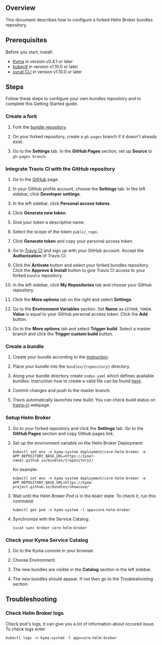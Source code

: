 ## Overview

This document describes how to configure a forked Helm Broker bundles repository.

## Prerequisites

Before you start, install:

* [Kyma](https://kyma-project.io/docs/latest/root/kyma#getting-started-getting-started) in version v0.4.1 or later
* [kubectl](https://kubernetes.io/docs/tasks/tools/install-kubectl/) in version v1.10.0 or later
* [svcat CLI](https://svc-cat.io/docs/cli/) in version v1.10.0 or later

## Steps

Follow these steps to configure your own bundles repository and to complete this Getting Started guide.

### Create a fork

1. Fork the [bundle repository](https://github.com/kyma-project/bundles).

2. On your forked repository, create a `gh-pages` branch if it doesn't already exist.

3. Go to the **Settings** tab. In the **GitHub Pages** section, set up **Source** to `gh-pages branch`.

### Integrate Travis CI with the GitHub repository

1. Go to the [GitHub](https://github.com) page.

2. In your GitHub profile account, choose the **Settings** tab. In the left sidebar, click **Developer settings**.

3. In the left sidebar, click **Personal access tokens**.

4. Click **Generate new token**.

5. Give your token a descriptive name.

6. Select the scope of the token `public_repo`.

7. Click **Generate token** and copy your personal access token.

8. Go to [Travis CI](https://travis-ci.com/) and sign up with your GitHub account. Accept the **Authorization** of Travis CI.

9. Click the **Activate** button and select your forked bundles repository. Click the **Approve & Install** button to give Travis CI access to your forked `bundle` repository.

10. In the left sidebar, click **My Repositories** tab and choose your GitHub repository.

11. Click the **More options** tab on the right and select **Settings**.

12. Go to the **Environment Variables** section. Set **Name** as `GITHUB_TOKEN`. **Value** is equal to your GitHub personal access token. Click the **Add** button.

13. Go to the **More options** tab and select **Trigger build**. Select a master branch and click the **Trigger custom build** button.

### Create a bundle

1. Create your bundle according to the [instruction](https://kyma-project.io/docs/latest/components/service-brokers#configuration-how-to-create-a-ybundle).

2. Place your bundle into the `bundles/{repository}` directory.

3. Along your bundle directory create `index.yaml` which defines available bundles. 
Instruction how to create a valid file can be found [here](https://github.com/kyma-project/kyma/blob/master/docs/service-brokers/docs/011-configuration-helm-broker.md#configuring-the-helm-broker-externally).

4. Commit changes and push to the master branch.

5. Travis automatically launches new build. You can check build status on [travis-ci](https://travis-ci.com/) webpage.

### Setup Helm Broker

1. Go to your forked repository and click the **Settings** tab. Go to the **GitHub Pages** section and copy Github pages link.
  
2. Set up the environment variable on the Helm Broker Deployment:
    ```
    kubectl set env -n kyma-system deployment/core-helm-broker -e APP_REPOSITORY_BASE_URL=https://{user-name}.github.io/bundles/{repository}/
    ```
    for example:
    ```
    kubectl set env -n kyma-system deployment/core-helm-broker -e APP_REPOSITORY_BASE_URL=https://kyma-project.github.io/bundles/showcase/
    ```


3. Wait until the Helm Broker Pod is in the `READY` state. To check it, run this command:
    ```
    kubectl get pod -n kyma-system -l app=core-helm-broker
    ```

4. Synchronize with the Service Catalog:
    ```
    svcat sync broker core-helm-broker
    ```

### Check your Kyma Service Catalog

1. Go to the Kyma console in your browser.

2. Choose Environment.

3. The new bundles are visible in the **Catalog** section in the left sidebar.

4. The new bundles should appear. If not then go to the Troubleshooting section.

## Troubleshooting

### Check Helm Broker logs

Check pod's logs, it can give you a lot of information about occured issue. To check logs enter

```
kubectl logs -n kyma-system -l app=core-helm-broker
```